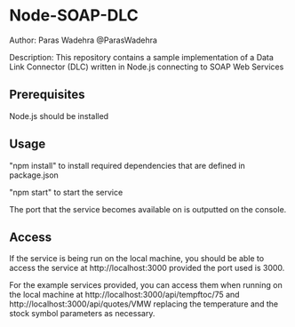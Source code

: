 # Node-SOAP-DLC

Author: Paras Wadehra @ParasWadehra

Description: This repository contains a sample implementation of a Data Link Connector (DLC) written in Node.js connecting to SOAP Web Services

Prerequisites
-------------
Node.js should be installed

Usage
------
"npm install" to install required dependencies that are defined in package.json

"npm start" to start the service

The port that the service becomes available on is outputted on the console.

Access
------
If the service is being run on the local machine, you should be able to access the service at http://localhost:3000 provided the port used is 3000.

For the example services provided, you can access them when running on the local machine at http://localhost:3000/api/tempftoc/75 and http://localhost:3000/api/quotes/VMW replacing the temperature and the stock symbol parameters as necessary.
